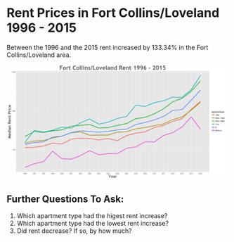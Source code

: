 Rent Prices in Fort Collins/Loveland 1996 - 2015
================

Between the 1996 and the 2015 rent increased by 133.34% in the Fort Collins/Loveland area.

![](../images/fortcollinsloveland.png)

Further Questions To Ask:
-------------------------

1.  Which apartment type had the higest rent increase?
2.  Which apartment type had the lowest rent increase?
3.  Did rent decrease? If so, by how much?
